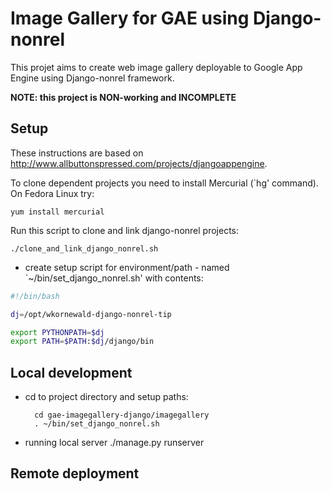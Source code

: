 Image Gallery for GAE using Django-nonrel
=========================================

This projet aims to create web image gallery deployable to Google App Engine using Django-nonrel framework.


__NOTE: this project is NON-working and INCOMPLETE__

Setup
-----

These instructions are based on http://www.allbuttonspressed.com/projects/djangoappengine.


To clone dependent projects you need to install Mercurial (`hg' command). On Fedora Linux try:

	yum install mercurial

Run this script to clone and link django-nonrel projects:

	./clone_and_link_django_nonrel.sh


* create setup script for environment/path - named `~/bin/set_django_nonrel.sh' with contents:

```bash
#!/bin/bash

dj=/opt/wkornewald-django-nonrel-tip

export PYTHONPATH=$dj
export PATH=$PATH:$dj/django/bin
```

Local development
-----------------

* cd to project directory and setup paths:

		cd gae-imagegallery-django/imagegallery
		. ~/bin/set_django_nonrel.sh


* running local server
		./manage.py runserver


Remote deployment
-----------------




